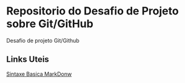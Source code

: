 # Repositorio do Desafio de Projeto sobre Git/GitHub
Desafio de projeto Git/Github

## Links Uteis
[Sintaxe Basica MarkDonw](https://www.markdownguide.org/getting-started/)
